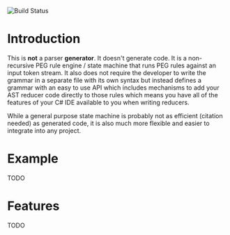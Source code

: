 ![Build Status](https://github.com/lord-executor/Pegatron/actions/workflows/build.yml/badge.svg)

# Introduction
This is **not** a parser **generator**. It doesn't generate code. It is a non-recursive PEG rule engine / state machine that runs PEG rules against an input token stream. It also does not require the developer to write the grammar in a separate file with its own syntax but instead defines a grammar with an easy to use API which includes mechanisms to add your AST reducer code directly to those rules which means you have all of the features of your C# IDE available to you when writing reducers.

While a general purpose state machine is probably not as efficient (citation needed) as generated code, it is also much more flexible and easier to integrate into any project.


# Example
TODO


# Features
TODO
